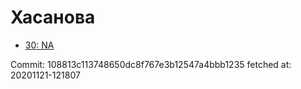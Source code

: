 # Хасанова
- [30: NA](30.md)

Commit: 108813c113748650dc8f767e3b12547a4bbb1235
 fetched at: 20201121-121807
